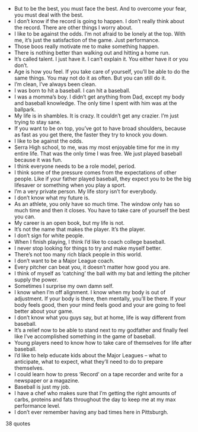  - But to be the best, you must face the best. And to overcome your fear, you must deal with the best.
 - I don’t know if the record is going to happen. I don’t really think about the record. There are other things I worry about.
 - I like to be against the odds. I’m not afraid to be lonely at the top. With me, it’s just the satisfaction of the game. Just performance.
 - Those boos really motivate me to make something happen.
 - There is nothing better than walking out and hitting a home run.
 - It’s called talent. I just have it. I can’t explain it. You either have it or you don’t.
 - Age is how you feel. If you take care of yourself, you’ll be able to do the same things. You may not do it as often. But you can still do it.
 - I’m clean, I’ve always been clean.
 - I was born to hit a baseball. I can hit a baseball.
 - I was a momma’s boy. I didn’t get anything from Dad, except my body and baseball knowledge. The only time I spent with him was at the ballpark.
 - My life is in shambles. It is crazy. It couldn’t get any crazier. I’m just trying to stay sane.
 - If you want to be on top, you’ve got to have broad shoulders, because as fast as you get there, the faster they try to knock you down.
 - I like to be against the odds.
 - Serra High school, to me, was my most enjoyable time for me in my entire life. That was the only time I was free. We just played baseball because it was fun.
 - I think everyone needs to be a role model, period.
 - I think some of the pressure comes from the expectations of other people. Like if your father played baseball, they expect you to be the big lifesaver or something when you play a sport.
 - I’m a very private person. My life story isn’t for everybody.
 - I don’t know what my future is.
 - As an athlete, you only have so much time. The window only has so much time and then it closes. You have to take care of yourself the best you can.
 - My career is an open book, but my life is not.
 - It’s not the name that makes the player. It’s the player.
 - I don’t sign for white people.
 - When I finish playing, I think I’d like to coach college baseball.
 - I never stop looking for things to try and make myself better.
 - There’s not too many rich black people in this world.
 - I don’t want to be a Major League coach.
 - Every pitcher can beat you, it doesn’t matter how good you are.
 - I think of myself as ‘catching’ the ball with my bat and letting the pitcher supply the power.
 - Sometimes I surprise my own damn self.
 - I know when I’m off alignment. I know when my body is out of adjustment. If your body is there, then mentally, you’ll be there. If your body feels good, then your mind feels good and your are going to feel better about your game.
 - I don’t know what you guys say, but at home, life is way different from baseball.
 - It’s a relief now to be able to stand next to my godfather and finally feel like I’ve accomplished something in the game of baseball.
 - Young players need to know how to take care of themselves for life after baseball.
 - I’d like to help educate kids about the Major Leagues – what to anticipate, what to expect, what they’ll need to do to prepare themselves.
 - I could learn how to press ‘Record’ on a tape recorder and write for a newspaper or a magazine.
 - Baseball is just my job.
 - I have a chef who makes sure that I’m getting the right amounts of carbs, proteins and fats throughout the day to keep me at my max performance level.
 - I don’t ever remember having any bad times here in Pittsburgh.

38 quotes